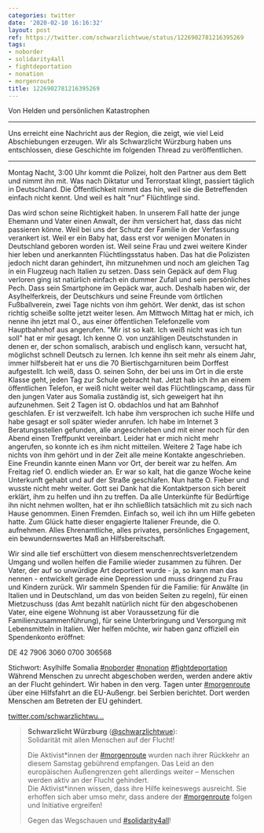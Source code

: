 ```yaml
---
categories: twitter
date: '2020-02-10 16:16:32'
layout: post
ref: https://twitter.com/schwarzlichtwue/status/1226902781216395269
tags:
- noborder
- solidarity4all
- fightdeportation
- nonation
- morgenroute
title: 1226902781216395269
---
```

Von Helden und persönlichen Katastrophen



---



Uns erreicht eine Nachricht aus der Region, die zeigt, wie viel Leid Abschiebungen erzeugen. Wir als Schwarzlicht Würzburg haben uns entschlossen, diese Geschichte im folgenden Thread zu veröffentlichen.



---
Montag Nacht, 3:00 Uhr kommt die Polizei, holt den Partner aus dem Bett und nimmt ihn mit. Was nach Diktatur und Terrorstaat klingt, passiert täglich in Deutschland.
Die Öffentlichkeit nimmt das hin, weil sie die Betreffenden einfach nicht kennt. Und weil es halt "nur" Flüchtlinge sind.



Das wird schon seine Richtigkeit haben.
In unserem Fall hatte der junge Ehemann und Vater einen Anwalt, der ihm versichert hat, dass das nicht passieren könne. Weil bei uns der Schutz der Familie in der Verfassung verankert ist.
Weil er ein Baby hat, dass erst vor wenigen Monaten in Deutschland geboren worden ist. Weil seine Frau und zwei weitere Kinder hier leben und anerkannten Flüchtlingsstatus haben.
Das hat die Polizisten jedoch nicht daran gehindert, ihn mitzunehmen und noch am gleichen Tag in ein Flugzeug nach Italien zu setzen. Dass sein Gepäck auf dem Flug verloren ging ist natürlich einfach ein dummer Zufall und sein persönliches Pech.
Dass sein Smartphone im Gepäck war, auch. Deshalb haben wir, der Asylhelferkreis, der Deutschkurs und seine Freunde vom örtlichen Fußballverein, zwei Tage nichts von ihm gehört. Wer denkt, das ist schon richtig scheiße sollte jetzt weiter lesen.
Am Mittwoch Mittag hat er mich, ich nenne ihn jetzt mal O., aus einer öffentlichen Telefonzelle vom Hauptbahnhof aus angerufen. "Mir ist so kalt. Ich weiß nicht was ich tun soll" hat er mir gesagt.
Ich kenne O. von unzähligen Deutschstunden in denen er, der schon somalisch, arabisch und englisch kann, versucht hat, möglichst schnell Deutsch zu lernen. Ich kenne ihn seit mehr als einem Jahr, immer hilfsbereit hat er uns die 70 Biertischgarnituren beim Dorffest aufgestellt.
Ich weiß, dass O. seinen Sohn, der bei uns im Ort in die erste Klasse geht, jeden Tag zur Schule gebracht hat.
Jetzt hab ich ihn an einem öffentlichen Telefon, er weiß nicht weiter weil das Flüchtlingscamp, dass für den jungen Vater aus Somalia zuständig ist, sich geweigert hat ihn aufzunehmen. Seit 2 Tagen ist O. obdachlos und hat am Bahnhof geschlafen. Er ist verzweifelt.
Ich habe ihm versprochen ich suche Hilfe und habe gesagt er soll später wieder anrufen. Ich habe im Internet 3 Beratungsstellen gefunden, alle angeschrieben und mit einer noch für den Abend einen Treffpunkt vereinbart.
Leider hat er mich nicht mehr angerufen, so konnte ich es ihm nicht mitteilen. Weitere 2 Tage habe ich nichts von ihm gehört und in der Zeit alle meine Kontakte angeschrieben. Eine Freundin kannte einen Mann vor Ort, der bereit war zu helfen.
Am Freitag rief O. endlich wieder an. Er war so kalt, hat die ganze Woche keine Unterkunft gehabt und auf der Straße geschlafen. Nun hatte O. Fieber und wusste nicht mehr weiter. Gott sei Dank hat die Kontaktperson sich bereit erklärt, ihm zu helfen und ihn zu treffen.
Da alle Unterkünfte für Bedürftige ihn nicht nehmen wollten, hat er ihn schließlich tatsächlich mit zu sich nach Hause genommen. Einen Fremden. Einfach so, weil ich ihn um Hilfe gebeten hatte. Zum Glück hatte dieser engagierte Italiener Freunde, die O. aufnehmen.
Alles Ehrenamtliche, alles privates, persönliches Engagement, ein bewundernswertes Maß an Hilfsbereitschaft. 



Wir sind alle tief erschüttert von diesem menschenrechtsverletzendem Umgang und wollen helfen die Familie wieder zusammen zu führen.
Der Vater, der auf so unwürdige Art deportiert wurde - ja, so kann man das nennen - entwickelt gerade eine Depression und muss dringend zu Frau und Kindern zurück.
Wir sammeln Spenden für die Familie: für Anwälte (in Italien und in Deutschland, um das von beiden Seiten zu regeln), für einen Mietzuschuss (das Amt bezahlt natürlich nicht für den abgeschobenen Vater, eine eigene Wohnung ist aber Voraussetzung für die Familienzusammenführung), für seine Unterbringung und Versorgung mit Lebensmitteln in Italien. Wer helfen möchte, wir haben ganz offiziell ein Spendenkonto eröffnet:



DE 42 7906 3060 0700 306568

Stichwort: Asylhilfe Somalia
[#noborder](/t/noborder) [#nonation](/t/nonation) [#fightdeportation](/t/fightdeportation)
Während Menschen zu unrecht abgeschoben werden, werden andere aktiv an der Flucht gehindert. Wir haben in den verg. Tagen unter [#morgenroute](/t/morgenroute) über eine Hilfsfahrt an die EU-Außengr. bei Serbien berichtet. Dort werden Menschen am Betreten der EU gehindert.

[twitter.com/schwarzlichtwu…](https://twitter.com/schwarzlichtwue/status/1227229399277240323)
> <b>Schwarzlicht Würzburg</b> ([@schwarzlichtwue](https://twitter.com/schwarzlichtwue)):  
>Solidarität mit allen Menschen auf der Flucht!  
>  
>  
>  
>Die Aktivist\*innen der [#morgenroute](/t/morgenroute) wurden nach ihrer Rückkehr an diesem Samstag gebührend empfangen. Das Leid an den europäischen Außengrenzen geht allerdings weiter – Menschen werden aktiv an der Flucht gehindert.   
>Die Aktivist\*innen wissen, dass ihre Hilfe keineswegs ausreicht. Sie erhoffen sich aber umso mehr, dass andere der [#morgenroute](/t/morgenroute) folgen und Initiative ergreifen!  
>  
>Gegen das Wegschauen und [#solidarity4all](/t/solidarity4all)!  

